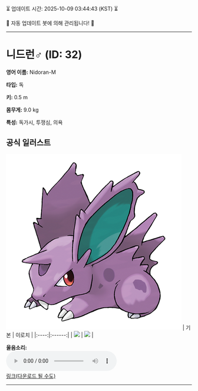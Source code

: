 
⏳ 업데이트 시간: 2025-10-09 03:44:43 (KST) ⏳

🤖 자동 업데이트 봇에 의해 관리됩니다! 🤖

---

# 니드런♂ (ID: 32)
**영어 이름:** Nidoran-M

**타입:** 독

**키:** 0.5 m

**몸무게:** 9.0 kg

**특성:** 독가시, 투쟁심, 의욕

## 공식 일러스트
![](https://raw.githubusercontent.com/PokeAPI/sprites/master/sprites/pokemon/other/official-artwork/32.png)
| 기본 | 이로치 |
|:----:|:------:|
| <img src="https://raw.githubusercontent.com/PokeAPI/sprites/master/sprites/pokemon/32.png" width="200"> | <img src="https://raw.githubusercontent.com/PokeAPI/sprites/master/sprites/pokemon/shiny/32.png" width="200"> |

**울음소리:**<br><audio controls src="https://raw.githubusercontent.com/PokeAPI/cries/main/cries/pokemon/latest/32.ogg"></audio><br> [링크(다운로드 될 수도)](https://raw.githubusercontent.com/PokeAPI/cries/main/cries/pokemon/latest/32.ogg)


---
